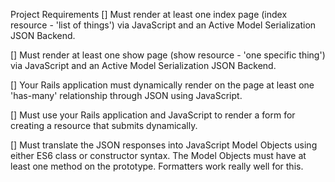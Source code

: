 Project Requirements
[] Must render at least one index page (index resource - 'list of things') via JavaScript and an Active Model Serialization JSON Backend.

[] Must render at least one show page (show resource - 'one specific thing') via JavaScript and an Active Model Serialization JSON Backend.

[] Your Rails application must dynamically render on the page at least one 'has-many' relationship through JSON using JavaScript.

[] Must use your Rails application and JavaScript to render a form for creating a resource that submits dynamically.

[] Must translate the JSON responses into JavaScript Model Objects using either ES6 class or constructor syntax. The Model Objects must have at least one method on the prototype. Formatters work really well for this.
